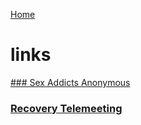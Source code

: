 [Home](index.md)

# links

<a href="https://saauk.info/"> ### Sex Addicts Anonymous</a>

### [Recovery Telemeeting](https://saauk.info/en/telemeetings)
